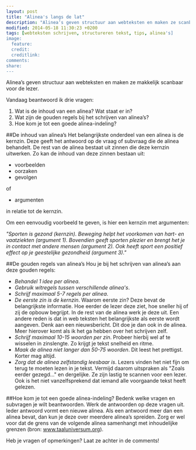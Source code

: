 ```yaml
---
layout: post
title: "Alinea's langs de lat"
description: "Alinea’s geven structuur aan webteksten en maken ze scanbaar. In deze blogpost lees je tips voor het schrijven van alinea’s."
modified: 2014-05-18 11:30:23 +0200
tags: [webteksten schrijven, structureren tekst, tips, alinea's]
image:
  feature: 
  credit: 
  creditlink: 
comments: 
share: 
---
```

Alinea’s geven structuur aan webteksten en maken ze makkelijk scanbaar voor de lezer. 

Vandaag beantwoord ik drie vragen:  
1. Wat is de inhoud van een alinea? Wat staat er in?  
2. Wat zijn de  gouden regels bij het schrijven van alinea’s?  
3. Hoe kom je tot een goede alinea-indeling?

##De inhoud van alinea’s
Het belangrijkste onderdeel van een alinea is de kernzin. Deze geeft het antwoord op de vraag of subvraag die de alinea behandelt. De rest van de alinea bestaat uit zinnen die deze kernzin uitwerken. Zo kan de inhoud van deze zinnen bestaan uit:

- voorbeelden
- oorzaken
- gevolgen

of

- argumenten

in relatie tot de kernzin.

Om een eenvoudig voorbeeld te geven, is hier een kernzin met argumenten:

_"Sporten is gezond (kernzin). Beweging helpt het voorkomen van hart- en vaatziekten (argument 1). Bovendien geeft sporten plezier en brengt het je in contact met andere mensen (argument 2). Ook heeft sport een positief effect op je geestelijke gezondheid  (argument 3)."_


##De gouden regels van alinea’s
Hou je bij het schrijven van alinea’s aan deze gouden regels:

- _Behandel 1 idee per alinea_.
- _Gebruik witregels tussen verschillende alinea's_.
- _Schrijf maximaal 5-7 regels per alinea_.
- _De eerste zin is de kernzin_. Waarom eerste zin? Deze bevat de
  belangrijkste informatie. Hoe eerder de lezer deze ziet, hoe sneller
  hij of zij de opbouw begrijpt. In de rest van de alinea werk je deze
  uit. Een andere reden is dat in web teksten het belangrijkste als
  eerste wordt aangeven. Denk aan een nieuwsbericht. Dit doe je dan
  ook in de alinea. Meer hierover komt als ik het ga hebben over het
  schrijven zelf.
- _Schrijf maximaal 10-15 woorden per zin_. Probeer hierbij wel af te
  wisselen in zinslengte. Zo krijgt je tekst snelheid en ritme.
- _Maak de alinea niet langer dan 50-75 woorden_. Dit leest het
  prettigst. Korter mag altijd. 
- _Zorg dat de alinea zelfstandig leesbaar is_. Lezers vinden het niet
  fijn om terug te moeten lezen in je tekst. Vermijd daarom uitspraken als
   "Zoals eerder gezegd..." en dergelijke. Ze zijn lastig te scannen
  voor een lezer. Ook is het niet vanzelfsprekend dat iemand alle
  voorgaande tekst heeft gelezen. 

##Hoe kom je tot een goede alinea-indeling?
Bedenk welke vragen en subvragen je wilt beantwoorden. Werk de
antwoorden op deze vragen uit. Ieder antwoord vormt een nieuwe
alinea. Als een antwoord meer dan een alinea bevat, dan kun je deze
over meerdere alinea’s spreiden. Zorg er wel voor dat de grens van de
volgende alinea samenhangt met inhoudelijke grenzen (bron: <a
href="http://taaladvies.net/taal/advies/vraag/43/alineas_maken/">www.taaluniversum.org</a>).


Heb je vragen of opmerkingen? Laat ze achter in de comments!
